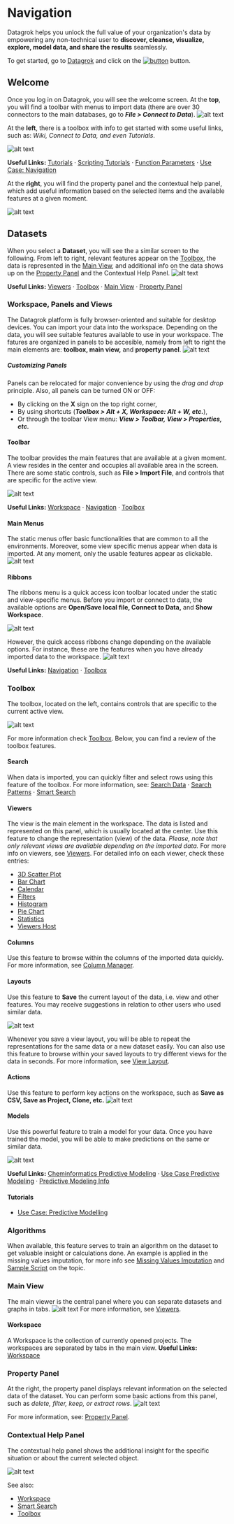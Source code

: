 <!-- TITLE: Navigation -->
<!-- SUBTITLE: -->

# Navigation
 Datagrok helps you unlock the full value of your organization's data by empowering any non-technical user to **discover, cleanse, visualize, explore, model data, and share the results** seamlessly. 

 To get started, go to [Datagrok](https://datagrok.ai/) and click on the [![button](../uploads/pictures/button33.JPG "Launch")](https://public.datagrok.ai/?) button.
## Welcome
<!-- Note: this section should be on https://datagrok.ai/help/overview/welcome-view -->

Once you log in on Datagrok, you will see the welcome screen. At the **top**, you will find a toolbar with menus to import data (there are over 30 connectors to the main databases, go to _**File > Connect to Data**_). 
![alt text](../uploads/gifs/welcome.gif "Datagrok Welcome Page Menus")

At the **left**, there is a toolbox with info to get started with some useful links, such as: _Wiki, Connect to Data, and even Tutorials_.

![alt text](../uploads/pictures/welcome_start.JPG "Datagrok Welcome Page")

**Useful Links:** [Tutorials](../_internal/tutorials/tutorials.md) · [Scripting Tutorials](../_internal/tutorials/scripting.md) · [Function Parameters](../overview/functions/func-params-enhancement.md) · [Use Case: Navigation](../_internal/tutorials/platform-navigation.md)

At the **right**, you will find the property panel and the contextual help panel, which add useful information based on the selected items and the available features at a given moment.

![alt text](../uploads/pictures/welcome_property_panel.JPG "Property Panel and Contextual Help Panel")

<!-- Note: add background to image so that it looks centered. -->
## Datasets

<!-- Note: so far, there is only (linkable) information on public datasets: https://datagrok.ai/help/access/public-datasets
Need to expand https://datagrok.ai/help/overview/toolbox
Also, need info for Contextual Help
-->

When you select a **Dataset**, you will see the a similar screen to the following. From left to right, relevant features appear on the [Toolbox](../overview/toolbox.md), the data is represented in the [Main View](../visualize/view-layout.md), and additional info on the data shows up on the [Property Panel](../overview/property-panel.md) and the Contextual Help Panel.
![alt text](../uploads/pictures/dataset.JPG "Datagrok Welcome Page")

**Useful Links:** [Viewers](../visualize/viewers.md) · [Toolbox](../overview/toolbox.md) · [Main View](../visualize/view-layout.md) · [Property Panel](../overview/property-panel.md)

### Workspace, Panels and Views

The Datagrok platform is fully browser-oriented and suitable for desktop devices. You can import your data into the workspace. Depending on the data, you will see suitable features available to use in your workspace. The fatures are organized in panels to be accesible, namely from left to right the main elements are: **toolbox, main view,** and **property panel**.
![alt text](../uploads/pictures/sections2.png "Sections")

<!-- **_Note: Consider another layout for labels in the picture._** -->

##### Customizing Panels
Panels can be relocated for major convenience by using the _drag and drop_ principle. Also, all panels can be turned ON or OFF: 
* By clicking on the **X** sign on the top right corner, 
* By using shortcuts (**_Toolbox > Alt + X, Workspace: Alt + W, etc._**), 
* Or through the toolbar View menu: **_View > Toolbar, View > Properties, etc._**

#### Toolbar
The toolbar provides the main features that are available at a given moment. A view resides in the center and occupies all available area in the screen. There are some static controls, such as **File > Import File**, and controls that are specific for the active view.

![alt text](../uploads/pictures/toolbar.JPG "Toolbar")

**Useful Links:** [Workspace](../overview/workspace.md) · [Navigation](../overview/navigation.md) · [Toolbox](../overview/toolbox.md)
#### Main Menus
The static menus offer basic functionalities that are common to all the environments. Moreover, some view specific menus appear when data is imported. At any moment, only the usable features appear as clickable.
![alt text](../uploads/pictures/main_toolbar.JPG "Main Menus")
#### Ribbons
The ribbons menu is a quick access icon toolbar located under the static and view-specific menus. Before you import or connect to data, the available options are **Open/Save local file, Connect to Data,** and **Show Workspace**.

![alt text](../uploads/gifs/ribbons.gif "Ribbons Menu")

However, the quick access ribbons change depending on the available options. For instance, these are the features when you have already imported data to the workspace.
![alt text](../uploads/pictures/icon_menu.JPG "Ribbon Toolbar")

**Useful Links:** [Navigation](../overview/navigation.md) · [Toolbox](../overview/toolbox.md)

### Toolbox
The toolbox, located on the left, contains controls that are specific to the current active view.

![alt text](../uploads/pictures/toolbox.png "Toolbox")

For more information check [Toolbox](../overview/toolbox.md). Below, you can find a review of the toolbox features.
#### Search
When data is imported, you can quickly filter and select rows using this feature of the toolbox. 
For more information, see: [Search Data](../explore/data-search.md) · [Search Patterns](../explore/data-search-patterns.md) · [Smart Search](../explore/data-search-patterns.md)
#### Viewers 
The view is the main element in the workspace. The data is listed and represented on this panel, which is usually located at the center. Use this feature to change the representation (view) of the data. _Please, note that only relevant views are available depending on the imported data._
For more info on viewers, see [Viewers](../visualize/viewers.md). For detailed info on each viewer, check these entries:
*   [3D Scatter Plot](../visualize/viewers/3d-scatter-plot.md)
*   [Bar Chart](../visualize/viewers/bar-chart.md)
*   [Calendar](../visualize/viewers/calendar.md)
*   [Filters](../visualize/viewers/filters.md)
*   [Histogram](../visualize/viewers/histogram.md)
*   [Pie Chart](../visualize/viewers/pie-chart.md)
*   [Statistics](../visualize/viewers/statistics.md)
*   [Viewers Host](../visualize/viewers/viewer-host.md)

<!-- Note: need to add more info in the viewer posts. -->

#### Columns
Use this feature to browse within the columns of the imported data quickly. For more information, see [Column Manager](../explore/column-manager.md).
#### Layouts 
Use this feature to **Save** the current layout of the data, i.e. view and other features. You may receive suggestions in relation to other users who used similar data. 

![alt text](../uploads/pictures/layouts.JPG "Layouts")

<!-- Note: Consider changing picture -->

Whenever you save a view layout, you will be able to repeat the representations for the same data or a new dataset easily. You can also use this feature to browse within your saved layouts to try different views for the data in seconds. For more information, see [View Layout](../visualize/view-layout.md).
#### Actions
Use this feature to perform key actions on the workspace, such as **Save as CSV, Save as Project, Clone, etc.** 
![alt text](../uploads/pictures/actions.JPG "Layouts")
#### Models 
Use this powerful feature to train a model for your data. Once you have trained the model, you will be able to make predictions on the same or similar data. 

![alt text](../uploads/pictures/models.JPG "Models")

**Useful Links:** [Cheminformatics Predictive Modeling](../domains/chem/chem-predictive-modeling.md) · [Use Case Predictive Modeling](../_internal/tutorials/predictive-modeling.md) · [Predictive Modeling Info](../learn/predictive-modeling-info.md)
#### Tutorials
* [Use Case: Predictive Modelling](../_internal/tutorials/predictive-modeling.md)
### Algorithms
When available, this feature serves to train an algorithm on the dataset to get valuable insight or calculations done. An example is applied in the missing values imputation, for more info see [Missing Values Imputation](../transform/missing-values-imputation.md) and [Sample Script](https://public.datagrok.ai/js/samples/domains/data-science/missing-values-imputation) on the topic.

### Main View
The main viewer is the central panel where you can separate datasets and graphs in tabs.
![alt text](../uploads/pictures/main_view.JPG "Main View")
For more information, see [Viewers](../visualize/viewers.md).
#### Workspace
A Workspace is the collection of currently opened projects. The workspaces are separated by tabs in the main view. **Useful Links:** [Workspace](../overview/workspace.md)
### Property Panel
At the right, the property panel displays relevant information on the selected data of the dataset. You can perform some basic actions from this panel, such as _delete, filter, keep, or extract rows_.
![alt text](../uploads/pictures/property_panel.JPG "Property Panel")

For more information, see: [Property Panel](../overview/property-panel.md).
### Contextual Help Panel
The contextual help panel shows the additional insight for the specific situation or about the current selected object. 

![alt text](../uploads/pictures/contextual_help_panel.JPG "Contextual Help Panel")

See also:
 * [Workspace](../overview/workspace.md) 
 * [Smart Search](../overview/smart-search.md) 
 * [Toolbox](../overview/toolbox.md) 

<!-- ##### Notes -->
<!-- * Emphasis on data analysis view > table view -->
<!-- * Website view for data analysis  -->
<!-- * One page about how you navigate on the system, dock &  undock -->
<!-- * Selecting data in multiple views > navigate back and forth, etc. -->